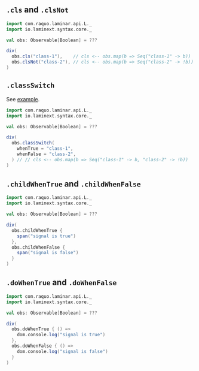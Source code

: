 ## `.cls` and `.clsNot` 

```scala
import com.raquo.laminar.api.L._
import io.laminext.syntax.core._

val obs: Observable[Boolean] = ???

div(
  obs.cls("class-1"),    // cls <-- obs.map(b => Seq("class-1" -> b))
  obs.clsNot("class-2"), // cls <-- obs.map(b => Seq("class-2" -> !b))
)
```

## `.classSwitch`

See [example](/core/example-signal-of-boolean-class-switch).

```scala
import com.raquo.laminar.api.L._
import io.laminext.syntax.core._

val obs: Observable[Boolean] = ???

div(
  obs.classSwitch(
    whenTrue = "class-1",
    whenFalse = "class-2",
  ) // // cls <-- obs.map(b => Seq("class-1" -> b, "class-2" -> !b))
)
```

## `.childWhenTrue` and `.childWhenFalse`

```scala
import com.raquo.laminar.api.L._
import io.laminext.syntax.core._

val obs: Observable[Boolean] = ???

div(
  obs.childWhenTrue {
    span("signal is true")
  },
  obs.childWhenFalse {
    span("signal is false")
  }
)
```

## `.doWhenTrue` and `.doWhenFalse`

```scala
import com.raquo.laminar.api.L._
import io.laminext.syntax.core._

val obs: Observable[Boolean] = ???

div(
  obs.doWhenTrue { () =>
    dom.console.log("signal is true")    
  },
  obs.doWhenFalse { () =>
    dom.console.log("signal is false")
  }
)
```
